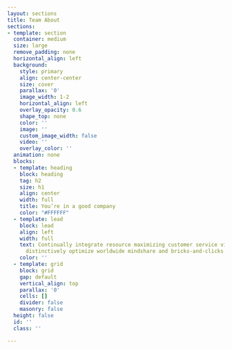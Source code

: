 ```yaml
---
layout: sections
title: Team About
sections:
- template: section
  container: medium
  size: large
  remove_padding: none
  horizontal_align: left
  background:
    style: primary
    align: center-center
    size: cover
    parallax: '0'
    image_width: 1-2
    horizontal_align: left
    overlay_opacity: 0.6
    shape_top: none
    color: ''
    image: ''
    custom_image_width: false
    video: ''
    overlay_color: ''
  animation: none
  blocks:
  - template: heading
    block: heading
    tag: h2
    size: h1
    align: center
    width: full
    title: You’re in a good company
    color: "#FFFFFF"
  - template: lead
    block: lead
    align: left
    width: full
    text: Continually integrate resource maximizing customer service via enabled niches
      distinctively optimize worldwide mindshare and bricks-and-clicks niche markets
    color: ''
  - template: grid
    block: grid
    gap: default
    vertical_align: top
    parallax: '0'
    cells: []
    divider: false
    masonry: false
  height: false
  id: ''
  class: ''

---
```

